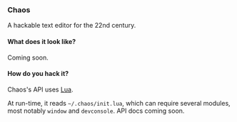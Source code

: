 ### Chaos

A hackable text editor for the 22nd century.

#### What does it look like?

Coming soon.

#### How do you hack it?

Chaos's API uses [Lua](http://phrogz.net/lua/LearningLua_FromJS.html).

At run-time, it reads `~/.chaos/init.lua`, which can require several
modules, most notably `window` and `devconsole`. API docs coming soon.
